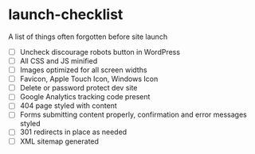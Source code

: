 # launch-checklist
A list of things often forgotten before site launch

- [ ] Uncheck discourage robots button in WordPress  
- [ ] All CSS and JS minified  
- [ ] Images optimized for all screen widths  
- [ ] Favicon, Apple Touch Icon, Windows Icon
- [ ] Delete or password protect dev site
- [ ] Google Analytics tracking code present
- [ ] 404 page styled with content  
- [ ] Forms submitting content properly, confirmation and error messages styled  
- [ ] 301 redirects in place as needed  
- [ ] XML sitemap generated  
